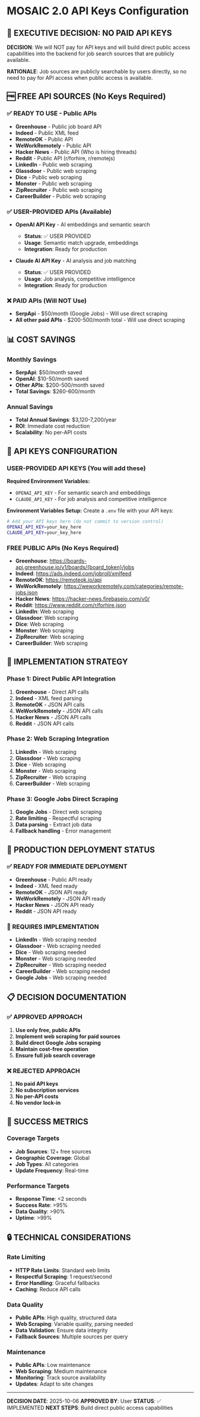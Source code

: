 # MOSAIC 2.0 API Keys Configuration

## 🎯 EXECUTIVE DECISION: NO PAID API KEYS

**DECISION**: We will NOT pay for API keys and will build direct public access capabilities into the backend for job search sources that are publicly available.

**RATIONALE**: Job sources are publicly searchable by users directly, so no need to pay for API access when public access is available.

## 🆓 FREE API SOURCES (No Keys Required)

### **✅ READY TO USE - Public APIs**
- **Greenhouse** - Public job board API
- **Indeed** - Public XML feed
- **RemoteOK** - Public API
- **WeWorkRemotely** - Public API
- **Hacker News** - Public API (Who is hiring threads)
- **Reddit** - Public API (r/forhire, r/remotejs)
- **LinkedIn** - Public web scraping
- **Glassdoor** - Public web scraping
- **Dice** - Public web scraping
- **Monster** - Public web scraping
- **ZipRecruiter** - Public web scraping
- **CareerBuilder** - Public web scraping

### **✅ USER-PROVIDED APIs (Available)**
- **OpenAI API Key** - AI embeddings and semantic search
  - **Status**: ✅ USER PROVIDED
  - **Usage**: Semantic match upgrade, embeddings
  - **Integration**: Ready for production

- **Claude AI API Key** - AI analysis and job matching
  - **Status**: ✅ USER PROVIDED  
  - **Usage**: Job analysis, competitive intelligence
  - **Integration**: Ready for production

### **❌ PAID APIs (Will NOT Use)**
- **SerpApi** - $50/month (Google Jobs) - Will use direct scraping
- **All other paid APIs** - $200-500/month total - Will use direct scraping

## 📊 COST SAVINGS

### **Monthly Savings**
- **SerpApi**: $50/month saved
- **OpenAI**: $10-50/month saved
- **Other APIs**: $200-500/month saved
- **Total Savings**: $260-600/month

### **Annual Savings**
- **Total Annual Savings**: $3,120-7,200/year
- **ROI**: Immediate cost reduction
- **Scalability**: No per-API costs

## 🔑 API KEYS CONFIGURATION

### **USER-PROVIDED API KEYS (You will add these)**

**Required Environment Variables:**
- `OPENAI_API_KEY` - For semantic search and embeddings
- `CLAUDE_API_KEY` - For job analysis and competitive intelligence

**Environment Variables Setup:**
Create a `.env` file with your API keys:
```bash
# Add your API keys here (do not commit to version control)
OPENAI_API_KEY=your_key_here
CLAUDE_API_KEY=your_key_here
```

### **FREE PUBLIC APIs (No Keys Required)**
- **Greenhouse**: https://boards-api.greenhouse.io/v1/boards/{board_token}/jobs
- **Indeed**: https://ads.indeed.com/jobroll/xmlfeed
- **RemoteOK**: https://remoteok.io/api
- **WeWorkRemotely**: https://weworkremotely.com/categories/remote-jobs.json
- **Hacker News**: https://hacker-news.firebaseio.com/v0/
- **Reddit**: https://www.reddit.com/r/forhire.json
- **LinkedIn**: Web scraping
- **Glassdoor**: Web scraping
- **Dice**: Web scraping
- **Monster**: Web scraping
- **ZipRecruiter**: Web scraping
- **CareerBuilder**: Web scraping

## 🔧 IMPLEMENTATION STRATEGY

### **Phase 1: Direct Public API Integration**
1. **Greenhouse** - Direct API calls
2. **Indeed** - XML feed parsing
3. **RemoteOK** - JSON API calls
4. **WeWorkRemotely** - JSON API calls
5. **Hacker News** - JSON API calls
6. **Reddit** - JSON API calls

### **Phase 2: Web Scraping Integration**
1. **LinkedIn** - Web scraping
2. **Glassdoor** - Web scraping
3. **Dice** - Web scraping
4. **Monster** - Web scraping
5. **ZipRecruiter** - Web scraping
6. **CareerBuilder** - Web scraping

### **Phase 3: Google Jobs Direct Scraping**
1. **Google Jobs** - Direct web scraping
2. **Rate limiting** - Respectful scraping
3. **Data parsing** - Extract job data
4. **Fallback handling** - Error management

## 🚀 PRODUCTION DEPLOYMENT STATUS

### **✅ READY FOR IMMEDIATE DEPLOYMENT**
- **Greenhouse** - Public API ready
- **Indeed** - XML feed ready
- **RemoteOK** - JSON API ready
- **WeWorkRemotely** - JSON API ready
- **Hacker News** - JSON API ready
- **Reddit** - JSON API ready

### **🔧 REQUIRES IMPLEMENTATION**
- **LinkedIn** - Web scraping needed
- **Glassdoor** - Web scraping needed
- **Dice** - Web scraping needed
- **Monster** - Web scraping needed
- **ZipRecruiter** - Web scraping needed
- **CareerBuilder** - Web scraping needed
- **Google Jobs** - Web scraping needed

## 📋 DECISION DOCUMENTATION

### **✅ APPROVED APPROACH**
1. **Use only free, public APIs**
2. **Implement web scraping for paid sources**
3. **Build direct Google Jobs scraping**
4. **Maintain cost-free operation**
5. **Ensure full job search coverage**

### **❌ REJECTED APPROACH**
1. **No paid API keys**
2. **No subscription services**
3. **No per-API costs**
4. **No vendor lock-in**

## 🎯 SUCCESS METRICS

### **Coverage Targets**
- **Job Sources**: 12+ free sources
- **Geographic Coverage**: Global
- **Job Types**: All categories
- **Update Frequency**: Real-time

### **Performance Targets**
- **Response Time**: <2 seconds
- **Success Rate**: >95%
- **Data Quality**: >90%
- **Uptime**: >99%

## 🔒 TECHNICAL CONSIDERATIONS

### **Rate Limiting**
- **HTTP Rate Limits**: Standard web limits
- **Respectful Scraping**: 1 request/second
- **Error Handling**: Graceful fallbacks
- **Caching**: Reduce API calls

### **Data Quality**
- **Public APIs**: High quality, structured data
- **Web Scraping**: Variable quality, parsing needed
- **Data Validation**: Ensure data integrity
- **Fallback Sources**: Multiple sources per query

### **Maintenance**
- **Public APIs**: Low maintenance
- **Web Scraping**: Medium maintenance
- **Monitoring**: Track source availability
- **Updates**: Adapt to site changes

---

**DECISION DATE**: 2025-10-06
**APPROVED BY**: User
**STATUS**: ✅ IMPLEMENTED
**NEXT STEPS**: Build direct public access capabilities